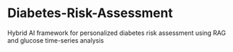 # Diabetes-Risk-Assessment
Hybrid AI framework for personalized diabetes risk assessment using RAG and glucose time-series analysis
